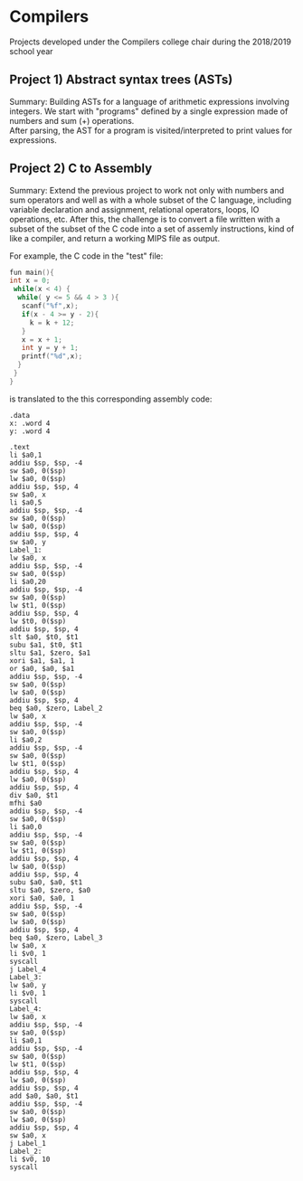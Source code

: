 # Compilers
Projects developed under the Compilers college chair during the 2018/2019 school year

## Project 1) Abstract syntax trees (ASTs)

Summary: Building ASTs for a language of arithmetic expressions involving integers. We start with "programs" defined by a single expression made of numbers and sum (+) operations.  
After parsing, the AST for a program is visited/interpreted to print values for expressions.

## Project 2) C to Assembly

Summary: Extend the previous project to work not only with numbers and sum operators and well as with a whole subset of the C language, including variable declaration and assignment, relational operators, loops, IO operations, etc. 
After this, the challenge is to convert a file written with a subset of the subset of the C code into a set of assemly instructions, kind of like a compiler, and return a working MIPS file as output.


For example, the C code in the "test" file:

```C
fun main(){
int x = 0;
 while(x < 4) {
  while( y <= 5 && 4 > 3 ){
   scanf("%f",x);
   if(x - 4 >= y - 2){
     k = k + 12;
   }
   x = x + 1;
   int y = y + 1;
   printf("%d",x);
  }
 }
}
```

is translated to the this corresponding assembly code:
```assembly
.data
x: .word 4
y: .word 4

.text
li $a0,1
addiu $sp, $sp, -4
sw $a0, 0($sp)
lw $a0, 0($sp)
addiu $sp, $sp, 4
sw $a0, x
li $a0,5
addiu $sp, $sp, -4
sw $a0, 0($sp)
lw $a0, 0($sp)
addiu $sp, $sp, 4
sw $a0, y
Label_1:
lw $a0, x
addiu $sp, $sp, -4
sw $a0, 0($sp)
li $a0,20
addiu $sp, $sp, -4
sw $a0, 0($sp)
lw $t1, 0($sp)
addiu $sp, $sp, 4
lw $t0, 0($sp)
addiu $sp, $sp, 4
slt $a0, $t0, $t1
subu $a1, $t0, $t1
sltu $a1, $zero, $a1
xori $a1, $a1, 1
or $a0, $a0, $a1
addiu $sp, $sp, -4
sw $a0, 0($sp)
lw $a0, 0($sp)
addiu $sp, $sp, 4
beq $a0, $zero, Label_2
lw $a0, x
addiu $sp, $sp, -4
sw $a0, 0($sp)
li $a0,2
addiu $sp, $sp, -4
sw $a0, 0($sp)
lw $t1, 0($sp)
addiu $sp, $sp, 4
lw $a0, 0($sp)
addiu $sp, $sp, 4
div $a0, $t1
mfhi $a0
addiu $sp, $sp, -4
sw $a0, 0($sp)
li $a0,0
addiu $sp, $sp, -4
sw $a0, 0($sp)
lw $t1, 0($sp)
addiu $sp, $sp, 4
lw $a0, 0($sp)
addiu $sp, $sp, 4
subu $a0, $a0, $t1
sltu $a0, $zero, $a0
xori $a0, $a0, 1
addiu $sp, $sp, -4
sw $a0, 0($sp)
lw $a0, 0($sp)
addiu $sp, $sp, 4
beq $a0, $zero, Label_3
lw $a0, x
li $v0, 1
syscall
j Label_4
Label_3:
lw $a0, y
li $v0, 1
syscall
Label_4:
lw $a0, x
addiu $sp, $sp, -4
sw $a0, 0($sp)
li $a0,1
addiu $sp, $sp, -4
sw $a0, 0($sp)
lw $t1, 0($sp)
addiu $sp, $sp, 4
lw $a0, 0($sp)
addiu $sp, $sp, 4
add $a0, $a0, $t1
addiu $sp, $sp, -4
sw $a0, 0($sp)
lw $a0, 0($sp)
addiu $sp, $sp, 4
sw $a0, x
j Label_1
Label_2:
li $v0, 10
syscall
```
